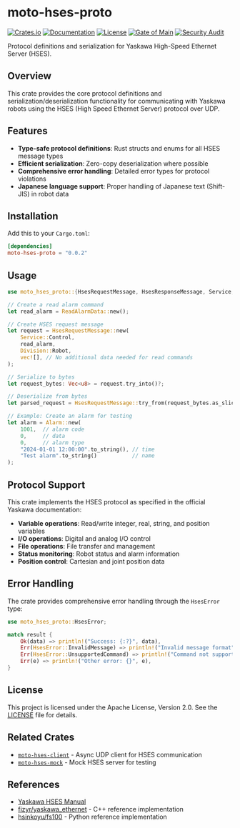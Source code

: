 # moto-hses-proto

[![Crates.io](https://img.shields.io/crates/v/moto-hses-proto)](https://crates.io/crates/moto-hses-proto)
[![Documentation](https://docs.rs/moto-hses-proto/badge.svg)](https://docs.rs/moto-hses-proto)
[![License](https://img.shields.io/crates/l/moto-hses-proto)](https://crates.io/crates/moto-hses-proto)
[![Gate of Main](https://github.com/masayuki-kono/moto-hses/actions/workflows/gate-of-main.yml/badge.svg)](https://github.com/masayuki-kono/moto-hses/actions/workflows/gate-of-main.yml)
[![Security Audit](https://github.com/masayuki-kono/moto-hses/actions/workflows/security-audit.yml/badge.svg)](https://github.com/masayuki-kono/moto-hses/actions/workflows/security-audit.yml)

Protocol definitions and serialization for Yaskawa High-Speed Ethernet Server (HSES).

## Overview

This crate provides the core protocol definitions and serialization/deserialization functionality for communicating with Yaskawa robots using the HSES (High Speed Ethernet Server) protocol over UDP.

## Features

- **Type-safe protocol definitions**: Rust structs and enums for all HSES message types
- **Efficient serialization**: Zero-copy deserialization where possible
- **Comprehensive error handling**: Detailed error types for protocol violations
- **Japanese language support**: Proper handling of Japanese text (Shift-JIS) in robot data

## Installation

Add this to your `Cargo.toml`:

```toml
[dependencies]
moto-hses-proto = "0.0.2"
```

## Usage

```rust
use moto_hses_proto::{HsesRequestMessage, HsesResponseMessage, Service, Division, ReadAlarmData, Alarm};

// Create a read alarm command
let read_alarm = ReadAlarmData::new();

// Create HSES request message
let request = HsesRequestMessage::new(
    Service::Control,
    read_alarm,
    Division::Robot,
    vec![], // No additional data needed for read commands
);

// Serialize to bytes
let request_bytes: Vec<u8> = request.try_into()?;

// Deserialize from bytes
let parsed_request = HsesRequestMessage::try_from(request_bytes.as_slice())?;

// Example: Create an alarm for testing
let alarm = Alarm::new(
    1001,  // alarm code
    0,     // data
    0,     // alarm type
    "2024-01-01 12:00:00".to_string(), // time
    "Test alarm".to_string()           // name
);
```

## Protocol Support

This crate implements the HSES protocol as specified in the official Yaskawa documentation:

- **Variable operations**: Read/write integer, real, string, and position variables
- **I/O operations**: Digital and analog I/O control
- **File operations**: File transfer and management
- **Status monitoring**: Robot status and alarm information
- **Position control**: Cartesian and joint position data

## Error Handling

The crate provides comprehensive error handling through the `HsesError` type:

```rust
use moto_hses_proto::HsesError;

match result {
    Ok(data) => println!("Success: {:?}", data),
    Err(HsesError::InvalidMessage) => println!("Invalid message format"),
    Err(HsesError::UnsupportedCommand) => println!("Command not supported"),
    Err(e) => println!("Other error: {}", e),
}
```

## License

This project is licensed under the Apache License, Version 2.0. See the [LICENSE](https://github.com/masayuki-kono/moto-hses/blob/main/LICENSE) file for details.

## Related Crates

- [`moto-hses-client`](https://crates.io/crates/moto-hses-client) - Async UDP client for HSES communication
- [`moto-hses-mock`](https://crates.io/crates/moto-hses-mock) - Mock HSES server for testing

## References

- [Yaskawa HSES Manual](https://www.motoman.com/getmedia/16B5CD92-BD0B-4DE0-9DC9-B71D0B6FE264/160766-1CD.pdf.aspx?ext=.pdf)
- [fizyr/yaskawa_ethernet](https://github.com/fizyr/yaskawa_ethernet) - C++ reference implementation
- [hsinkoyu/fs100](https://github.com/hsinkoyu/fs100) - Python reference implementation
